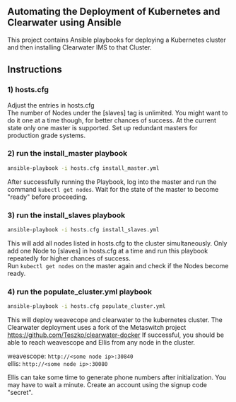
## Automating the Deployment of Kubernetes and Clearwater using Ansible

This project contains Ansible playbooks for deploying a Kubernetes cluster
and then installing Clearwater IMS to that Cluster.

## Instructions

### 1) hosts.cfg
Adjust the entries in hosts.cfg  
The number of Nodes under the [slaves] tag is unlimited. You might want to do it one at a time though, for better chances of success. At the current state only one master is supported. Set up redundant masters for production grade systems.

### 2) run the install_master playbook
```bash
ansible-playbook -i hosts.cfg install_master.yml
```
After successfully running the Playbook, log into the master and run the command `kubectl get nodes`.
Wait for the state of the master to become "ready" before proceeding.

### 3) run the install_slaves playbook
```bash
ansible-playbook -i hosts.cfg install_slaves.yml
```
This will add all nodes listed in hosts.cfg to the cluster simultaneously. Only add one Node to [slaves] in hosts.cfg at a time and run this playbook repeatedly for higher chances of success.  
Run `kubectl get nodes` on the master again and check if the Nodes become ready.


### 4) run the populate_cluster.yml playbook
```bash
ansible-playbook -i hosts.cfg populate_cluster.yml
```

This will deploy weavecope and clearwater to the kubernetes cluster.
The Clearwater deployment uses a fork of the Metaswitch project https://github.com/Teszko/clearwater-docker
If successful, you should be able to reach weavescope and Ellis from any node in the cluster. 

weavescope: `http://<some node ip>:30840`  
ellis: `http://<some node ip>:30080`  

Ellis can take some time to generate phone numbers after initialization. You may have to wait a minute. 
Create an account using the signup code "secret".

